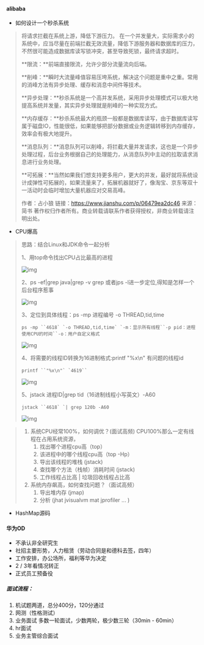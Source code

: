 #### alibaba

- 如何设计一个秒杀系统

> 将请求拦截在系统上游，降低下游压力。
>  在一个并发量大，实际需求小的系统中，应当尽量在前端拦截无效流量，降低下游服务器和数据库的压力，不然很可能造成数据库读写锁冲突，甚至导致死锁，最终请求超时。
>
> **限流：**前端直接限流，允许少部分流量流向后端。
>
> **削峰：**瞬时大流量峰值容易压垮系统，解决这个问题是重中之重。常用的消峰方法有异步处理、缓存和消息中间件等技术。
>
> **异步处理：**秒杀系统是一个高并发系统，采用异步处理模式可以极大地提高系统并发量，其实异步处理就是削峰的一种实现方式。
>
> **内存缓存：**秒杀系统最大的瓶颈一般都是数据库读写，由于数据库读写属于磁盘IO，性能很低，如果能够把部分数据或业务逻辑转移到内存缓存，效率会有极大地提升。
>
> **消息队列：**消息队列可以削峰，将拦截大量并发请求，这也是一个异步处理过程，后台业务根据自己的处理能力，从消息队列中主动的拉取请求消息进行业务处理。
>
> **可拓展：**当然如果我们想支持更多用户，更大的并发，最好就将系统设计成弹性可拓展的，如果流量来了，拓展机器就好了，像淘宝、京东等双十一活动时会临时增加大量机器应对交易高峰。
>
> 
>
> 作者：占小狼
> 链接：https://www.jianshu.com/p/06479ea2dc46
> 来源：简书
> 著作权归作者所有。商业转载请联系作者获得授权，非商业转载请注明出处。

- CPU爆高

> 思路：结合Linux和JDK命令一起分析
>
> 1、用top命令找出CPU占比最高的进程
>
> ![img](https://img2018.cnblogs.com/blog/805549/201907/805549-20190708231741210-805557508.png)
>
> 2、ps -ef|grep java|grep -v grep 或者jps -l进一步定位,得知是怎样一个后台程序惹事
>
> ![img](https://img2018.cnblogs.com/blog/805549/201907/805549-20190708232937701-1648300401.png)
>
> 3、定位到具体线程：ps -mp 进程编号 -o THREAD,tid,time 
>
> ```
> ps -mp ``4618` `-o THREAD,tid,time` `-m：显示所有线程``-p pid：进程使用CPU的时间``-o：用户自定义格式　　
> ```
>
> ![img](https://img2018.cnblogs.com/blog/805549/201907/805549-20190708233045669-526610164.png)
>
> 4、将需要的线程ID转换为16进制格式:printf "%x\n" 有问题的线程id
>
> ```
> printf ``"%x\n"` `4619``　　
> ```
>
> ![img](https://img2018.cnblogs.com/blog/805549/201907/805549-20190708233120384-1074463438.png)
>
> 5、jstack 进程ID|grep tid（16进制线程小写英文）-A60
>
> ```
> jstack ``4618` `| grep 120b -A60　　
> ```
>
>  ![img](https://img2018.cnblogs.com/blog/805549/201907/805549-20190708233241817-436057982.png)

> 1. 系统CPU经常100%，如何调优？(面试高频)
>    CPU100%那么一定有线程在占用系统资源，
>    1. 找出哪个进程cpu高（top）
>    2. 该进程中的哪个线程cpu高（top -Hp）
>    3. 导出该线程的堆栈 (jstack)
>    4. 查找哪个方法（栈帧）消耗时间 (jstack)
>    5. 工作线程占比高 | 垃圾回收线程占比高
> 2. 系统内存飙高，如何查找问题？（面试高频）
>    1. 导出堆内存 (jmap)
>    2. 分析 (jhat jvisualvm mat jprofiler ... )

- HashMap源码

#### 华为OD

- 不承认非全研究生
- 社招主要形势，人力租赁（劳动合同是和德科去签，四年）
- 工作安排，办公场所，福利等华为决定
- 2 / 3年看情况转正
- 正式员工预备役

##### 面试流程：

1. 机试题两道，总分400分，120分通过
2. 网测（性格测试）
3. 业务面试 多数一轮面试，少数两轮，极少数三轮（30min - 60min）
4. hr面试
5. 业务主管综合面试

